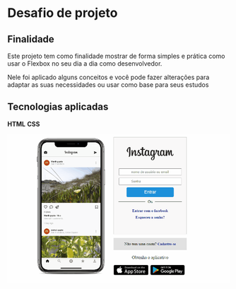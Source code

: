 # Desafio de projeto

## Finalidade

<p>Este projeto tem como finalidade mostrar de forma simples e prática como usar o Flexbox no seu dia a dia como desenvolvedor.</p>

<p>Nele foi aplicado alguns conceitos e você pode fazer alterações para adaptar as suas necessidades ou usar como base para seus estudos</p>

## Tecnologias aplicadas

**HTML**
**CSS**

<img src="insta-gif.gif" alt="Readme"/>
